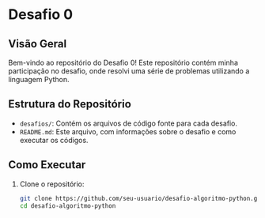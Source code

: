 # Desafio 0 

## Visão Geral
Bem-vindo ao repositório do Desafio 0! Este repositório contém minha participação no desafio, onde resolvi uma série de problemas utilizando a linguagem Python.

## Estrutura do Repositório
- `desafios/`: Contém os arquivos de código fonte para cada desafio.
- `README.md`: Este arquivo, com informações sobre o desafio e como executar os códigos.

## Como Executar
1. Clone o repositório:
   ```bash
   git clone https://github.com/seu-usuario/desafio-algoritmo-python.git
   cd desafio-algoritmo-python
